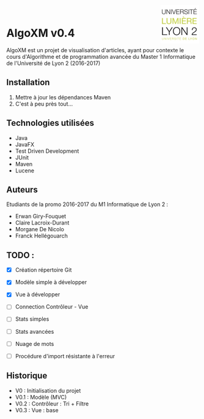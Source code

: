 <img src="./images/logo-lyon2.png" width=100 align=right>
<br>

# AlgoXM v0.4


AlgoXM est un projet de visualisation d'articles, ayant pour contexte le cours d'Algorithme
et de programmation avancée du Master 1 Informatique de l'Université de Lyon 2 (2016-2017)

## Installation

1. Mettre à jour les dépendances Maven
2. C'est à peu près tout...

## Technologies utilisées

- Java
- JavaFX
- Test Driven Development
- JUnit
- Maven
- Lucene



## Auteurs

Etudiants de la promo 2016-2017 du M1 Informatique de Lyon 2 :
- Erwan Giry-Fouquet
- Claire Lacroix-Durant
- Morgane De Nicolo
- Franck Hellégouarch

## TODO :

- [x] Création répertoire Git
- [x] Modèle simple à développer
- [x] Vue à développer
- [ ] Connection Contrôleur - Vue
- [ ] Stats simples
- [ ] Stats avancées
- [ ] Nuage de mots
- [ ] Procédure d'import résistante à l'erreur


## Historique

- V0 : Initialisation du projet
- V0.1 : Modèle (MVC)
- V0.2 : Contrôleur : Tri + Filtre
- V0.3 : Vue : base


